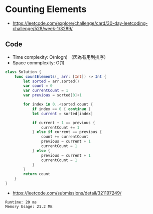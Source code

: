 # Counting Elements

- <https://leetcode.com/explore/challenge/card/30-day-leetcoding-challenge/528/week-1/3289/>

## Code

- Time complexity: O(nlogn) （因為有用到排序）
- Space commplexity: O(1)

``` swift
class Solution {
    func countElements(_ arr: [Int]) -> Int {
        let sorted = arr.sorted()
        var count = 0
        var currentCount = 1
        var previous = sorted[0]+1

        for index in 0..<sorted.count {
            if index == 0 { continue }
            let current = sorted[index]

            if current + 1 == previous {
                currentCount += 1
            } else if current == previous {
                count += currentCount
                previous = current + 1
                currentCount = 1
            } else {
                previous = current + 1
                currentCount = 1
            }
        }
        return count
    }
}
```

- <https://leetcode.com/submissions/detail/321197249/>

``` text
Runtime: 20 ms
Memory Usage: 21.2 MB
```
